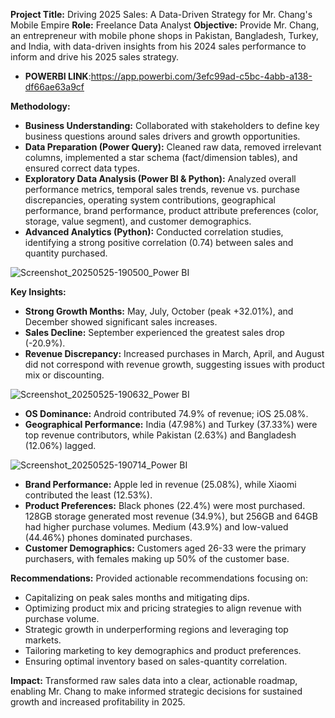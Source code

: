 **Project Title:** Driving 2025 Sales: A Data-Driven Strategy for Mr. Chang's Mobile Empire
**Role:** Freelance Data Analyst
**Objective:** Provide Mr. Chang, an entrepreneur with mobile phone shops in Pakistan, Bangladesh, Turkey, and India, with data-driven insights from his 2024 sales performance to inform and drive his 2025 sales strategy.

* **POWERBI LINK**:https://app.powerbi.com/3efc99ad-c5bc-4abb-a138-df66ae63a9cf

**Methodology:**
* **Business Understanding:** Collaborated with stakeholders to define key business questions around sales drivers and growth opportunities.
* **Data Preparation (Power Query):** Cleaned raw data, removed irrelevant columns, implemented a star schema (fact/dimension tables), and ensured correct data types.
* **Exploratory Data Analysis (Power BI & Python):** Analyzed overall performance metrics, temporal sales trends, revenue vs. purchase discrepancies, operating system contributions, geographical performance, brand performance, product attribute preferences (color, storage, value segment), and customer demographics.
* **Advanced Analytics (Python):** Conducted correlation studies, identifying a strong positive correlation (0.74) between sales and quantity purchased.

![Screenshot_20250525-190500_Power BI](https://github.com/user-attachments/assets/8d95056b-194b-4054-b25d-3725fb8bd436)

**Key Insights:**
* **Strong Growth Months:** May, July, October (peak +32.01%), and December showed significant sales increases.
* **Sales Decline:** September experienced the greatest sales drop (-20.9%).
* **Revenue Discrepancy:** Increased purchases in March, April, and August did not correspond with revenue growth, suggesting issues with product mix or discounting.

![Screenshot_20250525-190632_Power BI](https://github.com/user-attachments/assets/7d8c03b5-572e-40ac-bc4c-2cdfa18e377b)

* **OS Dominance:** Android contributed 74.9% of revenue; iOS 25.08%.
* **Geographical Performance:** India (47.98%) and Turkey (37.33%) were top revenue contributors, while Pakistan (2.63%) and Bangladesh (12.06%) lagged.

![Screenshot_20250525-190714_Power BI](https://github.com/user-attachments/assets/03c8c9c2-680d-429e-b93a-95c0d51a8460)


* **Brand Performance:** Apple led in revenue (25.08%), while Xiaomi contributed the least (12.53%).
* **Product Preferences:** Black phones (22.4%) were most purchased. 128GB storage generated most revenue (34.9%), but 256GB and 64GB had higher purchase volumes. Medium (43.9%) and low-valued (44.46%) phones dominated purchases.
* **Customer Demographics:** Customers aged 26-33 were the primary purchasers, with females making up 50% of the customer base.

**Recommendations:**
Provided actionable recommendations focusing on:
* Capitalizing on peak sales months and mitigating dips.
* Optimizing product mix and pricing strategies to align revenue with purchase volume.
* Strategic growth in underperforming regions and leveraging top markets.
* Tailoring marketing to key demographics and product preferences.
* Ensuring optimal inventory based on sales-quantity correlation.

**Impact:** Transformed raw sales data into a clear, actionable roadmap, enabling Mr. Chang to make informed strategic decisions for sustained growth and increased profitability in 2025.
